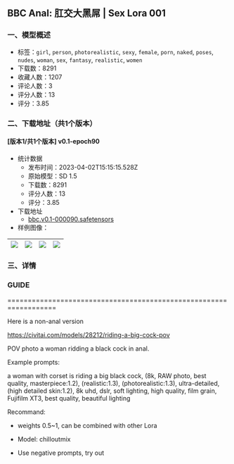 ## BBC Anal: 肛交大黑屌 | Sex Lora 001
### 一、模型概述

- 标签：`girl`, `person`, `photorealistic`, `sexy`, `female`, `porn`, `naked`, `poses`, `nudes`, `woman`, `sex`, `fantasy`, `realistic`, `women`
- 下载数：8291
- 收藏人数：1207
- 评论人数：3
- 评分人数：13
- 评分：3.85

### 二、下载地址（共1个版本）

#### [版本1/共1个版本] v0.1-epoch90

- 统计数据
  - 发布时间：2023-04-02T15:15:15.528Z
  - 原始模型：SD 1.5
  - 下载数：8291
  - 评分人数：13
  - 评分：3.85
- 下载地址
  - [bbc.v0.1-000090.safetensors](https://civitai.com/api/download/models/27331)
- 样例图像：

| <img src="https://image.civitai.com/xG1nkqKTMzGDvpLrqFT7WA/3e4ed461-2294-4c37-0daa-39971e279c00/width=450/300934.jpeg" /> | <img src="https://image.civitai.com/xG1nkqKTMzGDvpLrqFT7WA/aedb622b-b4bc-493d-11c2-4375b09d4a00/width=450/302217.jpeg" /> | <img src="https://image.civitai.com/xG1nkqKTMzGDvpLrqFT7WA/376e2582-5409-4be8-7d6f-6f606d675f00/width=450/301059.jpeg" /> | <img src="https://image.civitai.com/xG1nkqKTMzGDvpLrqFT7WA/7ec55891-bd6b-4c9b-a882-b20a5fbd1200/width=450/300931.jpeg" /> |
| ---- | ---- | ---- | ---- |


### 三、详情
<h3>GUIDE</h3><p>==================================================================</p><p>Here is a non-anal version</p><p><a target="_blank" rel="ugc" href="https://civitai.com/models/28212/riding-a-big-cock-pov">https://civitai.com/models/28212/riding-a-big-cock-pov</a></p><p></p><p>POV photo a woman ridding a black cock in anal.</p><p></p><p>Example prompts:</p><p>a woman with corset is riding a big black cock, (8k, RAW photo, best quality, masterpiece:1.2), (realistic:1.3), (photorealistic:1.3), ultra-detailed, (high detailed skin:1.2), 8k uhd, dslr, soft lighting, high quality, film grain, Fujifilm XT3, best quality, beautiful lighting</p><p></p><p>Recommand:</p><ul><li><p>weights 0.5~1, can be combined with other Lora</p></li><li><p>Model: chilloutmix</p></li><li><p>Use negative prompts, try out</p></li></ul>